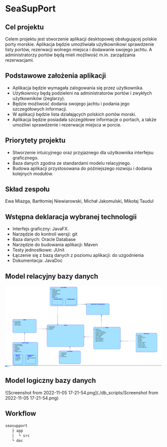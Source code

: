 # SeaSupPort



## Cel projektu

Celem projektu jest stworzenie aplikacji desktopowej obsługującej polskie porty morskie. Aplikacja będzie umożliwiała użytkownikowi sprawdzenie listy portów, rezerwacji wolnego miejsca i dodawanie swojego jachtu. A administratorzy portów będą mieli możliwość m.in. zarządzania rezerwacjami.


## Podstawowe założenia aplikacji

- Aplikacja będzie wymagała zalogowania się przez użytkownika.
- Użytkownicy będą podzieleni na administratorów portów i zwykłych użytkowników (żeglarzy).
- Będzie możliwość dodania swojego jachtu i podania jego szczegółowych informacji.
- W aplikacji będzie lista działających polskich portów morski.
- Aplikacja będzie posiadała szczegółowe informacje o portach, a także umożliwi sprawdzenie i rezerwacje miejsca w porcie.


## Priorytety projektu

- Stworzenie intuicyjnego oraz przyjaznego dla użytkownika interfejsu graficznego.
- Baza danych zgodna ze standardami modelu relacyjnego. 
- Budowa aplikacji przystosowana do późniejszego rozwoju i dodania kolejnych modułów.


## Skład zespołu

Ewa Miazga, Bartłomiej Niewiarowski, Michał Jakomulski, Mikołaj Taudul


## Wstępna deklaracja wybranej technologii

- Interfejs graficzny: JavaFX.
- Narzędzie do kontroli wersji: git
- Baza danych: Oracle Database
- Narzędzie do budowania aplikacji: Maven
- Testy jednostkowe: JUnit
- Łączenie się z bazą danych z poziomu aplikacji: do uzgodnienia
- Dokumentacja: JavaDoc


## Model relacyjny bazy danych

![model_relacyjny.png](./db_scripts/model_relacyjny.png)

## Model logiczny bazy danych

![Screenshot from 2022-11-05 17-21-54.png](./db_scripts/Screenshot from 2022-11-05 17-21-54.png)


## Workflow

```
seasupport
   ├ app
   │  └ src
   └ doc
```
